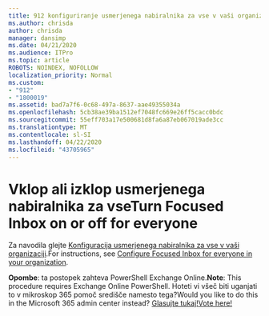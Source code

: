 ```yaml
---
title: 912 konfiguriranje usmerjenega nabiralnika za vse v vaši organizaciji
ms.author: chrisda
author: chrisda
manager: dansimp
ms.date: 04/21/2020
ms.audience: ITPro
ms.topic: article
ROBOTS: NOINDEX, NOFOLLOW
localization_priority: Normal
ms.custom:
- "912"
- "1800019"
ms.assetid: bad7a7f6-0c68-497a-8637-aae49355034a
ms.openlocfilehash: 5cb38ae39ba1512ef7048fc669e26ff5cacc0bdc
ms.sourcegitcommit: 55eff703a17e500681d8fa6a87eb067019ade3cc
ms.translationtype: MT
ms.contentlocale: sl-SI
ms.lasthandoff: 04/22/2020
ms.locfileid: "43705965"
---
```

# <a name="turn-focused-inbox-on-or-off-for-everyone"></a><span data-ttu-id="51390-102">Vklop ali izklop usmerjenega nabiralnika za vse</span><span class="sxs-lookup"><span data-stu-id="51390-102">Turn Focused Inbox on or off for everyone</span></span>

<span data-ttu-id="51390-103">Za navodila glejte [Konfiguracija usmerjenega nabiralnika za vse v vaši organizaciji](https://docs.microsoft.com/office365/admin/setup/configure-focused-inbox).</span><span class="sxs-lookup"><span data-stu-id="51390-103">For instructions, see [Configure Focused Inbox for everyone in your organization](https://docs.microsoft.com/office365/admin/setup/configure-focused-inbox).</span></span>

<span data-ttu-id="51390-104">**Opombe**: ta postopek zahteva PowerShell Exchange Online.</span><span class="sxs-lookup"><span data-stu-id="51390-104">**Note**: This procedure requires Exchange Online PowerShell.</span></span> <span data-ttu-id="51390-105">Hoteti vi všeč biti uganjati to v mikroskop 365 pomoč središče namesto tega?</span><span class="sxs-lookup"><span data-stu-id="51390-105">Would you like to do this in the Microsoft 365 admin center instead?</span></span> [<span data-ttu-id="51390-106">Glasujte tukaj!</span><span class="sxs-lookup"><span data-stu-id="51390-106">Vote here!</span></span>](https://go.microsoft.com/fwlink/p/?linkid=862489)
